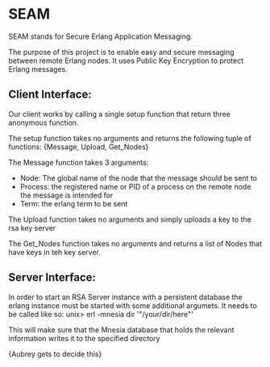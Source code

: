 SEAM
====
SEAM stands for Secure Erlang Application Messaging.

The purpose of this project is to enable easy and secure messaging between remote Erlang nodes. It uses Public Key Encryption to protect Erlang messages.

Client Interface:
-----------------

Our client works by calling a single setup function that return three anonymous function.

The setup function takes no arguments and returns the following tuple of functions:
{Message, Upload, Get_Nodes}

The Message function takes 3 arguments:
  - Node: The global name of the node that the message should be sent to
  - Process: the registered name or PID of a process on the remote node the message is intended for
  - Term: the erlang term to be sent
  
The Upload function takes no arguments and simply uploads a key to the rsa key server

The Get_Nodes function takes no arguments and returns a list of Nodes that have keys in teh key server.

Server Interface:
-----------------

In order to start an RSA Server instance with a persistent database the erlang instance must be started with some additional argumets. It needs to be called like so:
unix> erl -mnesia dir '"/your/dir/here"'

This will make sure that the Mnesia database that holds the relevant information writes it to the specified directory

{Aubrey gets to decide this}
